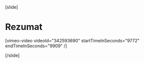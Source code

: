 [slide]
# Rezumat

[vimeo-video videoId="342593690" startTimeInSeconds="9772" endTimeInSeconds="9909" /]

[/slide]